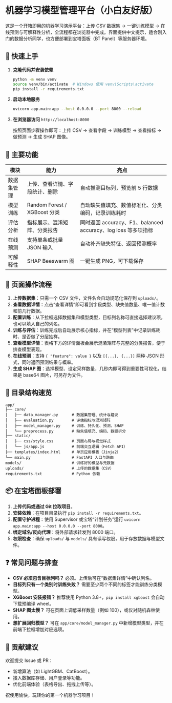 # 机器学习模型管理平台（小白友好版）

这是一个开箱即用的机器学习演示平台：上传 CSV 数据集 → 一键训练模型 → 在线预测与可解释性分析，全流程都在浏览器中完成。界面提供中文提示，适合刚入门的数据分析同学，也方便部署到宝塔面板（BT Panel）等服务器环境。

## 🚀 快速上手

1. **克隆代码并安装依赖**

   ```bash
   python -m venv venv
   source venv/bin/activate  # Windows 使用 venv\Scripts\activate
   pip install -r requirements.txt
   ```

2. **启动本地服务**

   ```bash
   uvicorn app.main:app --host 0.0.0.0 --port 8000 --reload
   ```

3. **在浏览器访问** `http://localhost:8000`

   按照页面步骤操作即可：上传 CSV → 查看字段 → 训练模型 → 查看指标 → 做预测 → 生成 SHAP 图像。

## 🌟 主要功能

| 模块 | 能力 | 亮点 |
| ---- | ---- | ---- |
| 数据集管理 | 上传、查看详情、字段统计、删除 | 自动推测目标列，预览前 5 行数据 |
| 模型训练 | Random Forest / XGBoost 分类 | 自动缺失值填充、数值标准化、分类编码，记录训练耗时 |
| 评估分析 | 指标展示、混淆矩阵、分类报告 | 同时返回 accuracy、F1、balanced accuracy、log loss 等多项指标 |
| 在线预测 | 支持单条或批量 JSON 输入 | 自动补齐缺失特征、返回预测概率 |
| 可解释性 | SHAP Beeswarm 图 | 一键生成 PNG，可下载保存 |

## 🧭 页面操作流程

1. **上传数据集**：只需一个 CSV 文件，文件名会自动规范化保存到 `uploads/`。
2. **查看数据详情**：点击“查看详情”即可看到字段类型、缺失值数量、唯一值计数和前几行数据。
3. **配置训练**：从下拉框选择数据集和模型类型，目标列名称可直接选择建议项，也可以填入自己的列名。
4. **训练与评估**：训练完成后自动展示核心指标，并在“模型列表”中记录训练耗时、是否做了分层抽样。
5. **查看模型详情**：表格下方的详情面板会展示混淆矩阵与完整的分类报告，便于排查模型表现。
6. **在线预测**：支持 `{ "feature": value }` 以及 `[{...}, {...}]` 两种 JSON 形式，同时返回预测结果与概率。
7. **生成 SHAP 图**：选择模型、设定采样数量，几秒内即可得到重要性可视化，结果是 base64 图片，可另存为文件。

## 🧩 目录结构速览

```
app/
├── core/
│   ├── data_manager.py      # 数据集管理、统计与建议
│   ├── evaluation.py        # 评估指标与混淆矩阵
│   ├── model_manager.py     # 训练、持久化、预测、SHAP
│   └── preprocess.py        # 缺失值填充、编码、数据拆分
├── static/
│   ├── css/style.css        # 页面布局与视觉样式
│   └── js/app.js            # 前端交互逻辑（Fetch API）
├── templates/index.html     # 单页应用模板（Jinja2）
└── main.py                  # FastAPI 入口与路由
models/                      # 训练好的模型与元数据
uploads/                     # 上传的数据集（CSV）
requirements.txt             # Python 依赖
```

## 📦 在宝塔面板部署

1. **上传代码或通过 Git 拉取项目**。
2. **安装依赖**：在项目目录执行 `pip install -r requirements.txt`。
3. **配置守护进程**：使用 Supervisor 或宝塔“计划任务”运行 `uvicorn app.main:app --host 0.0.0.0 --port 8000`。
4. **绑定域名/反向代理**：将外部请求转发到 8000 端口。
5. **权限检查**：确保 `uploads/` 与 `models/` 具有读写权限，用于存放数据与模型文件。

## ❓ 常见问题与排查

- **CSV 必须包含目标列吗？** 必须。上传后可在“数据集详情”中确认列名。
- **目标列只有一个类别时训练失败？** 需要至少两个不同的标签才能训练分类模型。
- **XGBoost 安装报错？** 推荐使用 Python 3.8+，`pip install xgboost` 会自动下载预编译 wheel。
- **SHAP 图太慢？** 可在页面上调低采样数量（例如 100），或仅对随机森林使用。
- **想扩展回归模型？** 可在 `app/core/model_manager.py` 中新增模型类型，并在前端下拉框增加对应选项。

## 🤝 贡献建议

欢迎提交 Issue 或 PR：

- 新增算法（如 LightGBM、CatBoost）。
- 接入数据库存储、用户登录等功能。
- 优化前端体验（表格导出、拖拽上传等）。

祝使用愉快，玩转你的第一个机器学习项目！
